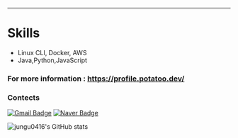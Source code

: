 ----------------------------------- 




# Skills
* Linux CLI, Docker, AWS 
* Java,Python,JavaScript

### For more information : https://profile.potatoo.dev/


### Contects
[![Gmail Badge](https://img.shields.io/badge/Gmail-d14836?style=flat-square&logo=Gmail&logoColor=white&link=mailto:junguYY0809@gmail.com)](mailto:junguYY0809@gmail.com) [![Naver Badge](https://img.shields.io/badge/Naver-03C75A?style=flat-square&logo=Naver&logoColor=white&link=mailto:jungu0416@naver.com)](mailto:jungu0416@naver.com)

![jungu0416's GitHub stats](https://github-readme-stats.vercel.app/api?username=jungu0416)
